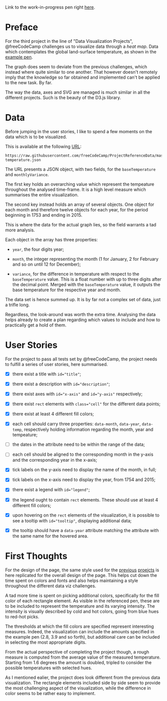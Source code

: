 Link to the work-in-progress pen right [here](https://codepen.io/borntofrappe/pen/qKeGLM).

# Preface

For the third project in the line of "Data Visualization Projects", @freeCodeCamp challenges us to visualize data through a _heat map_. Data which contemplates the global land-surface temperature, as shown in the [example pen](https://codepen.io/freeCodeCamp/full/JEXgeY).

The graph does seem to deviate from the previous challenges, which instead where quite similar to one another. That however doesn't remotely imply that the knowledge so far obtained and implemented can't be applied to the new task. By far.

The way the data, axes and SVG are managed is much similar in all the different projects. Such is the beauty of the D3.js library.

# Data

Before jumping in the user stories, I like to spend a few moments on the data which is to be visualized.

This is available at the following [URL](https://raw.githubusercontent.com/freeCodeCamp/ProjectReferenceData/master/global-temperature.json):

```text
https://raw.githubusercontent.com/freeCodeCamp/ProjectReferenceData/master/global-temperature.json
```

The URL presents a JSON object, with two fields, for the `baseTemperature` and `monthlyVariance`.

The first key holds an overarching value which represent the tempeature throughout the analysed time-frame. It is a high level measure which summarises the entire visualization.

The second key instead holds an array of several objects. One object for each month and therefore twelve objects for each year, for the period beginning in 1753 and ending in 2015.

This is where the data for the actual graph lies, so the field warrants a tad more analysis.

Each object in the array has three properties:

- `year`, the four digits year;

- `month`, the integer representing the month (1 for January, 2 for February and so on until 12 for December);

- `variance`, for the difference in temperature with respect to the `baseTemperature` value. This is a float number with up to three digits after the decimal point. Merged with the `baseTemperature` value, it outputs the base temperature for the respective year and month.

The data set is hence summed up. It is by far not a complex set of data, just a trifle long.

Regardless, the look-around was worth the extra time. Analysing the data helps already to create a plan regarding which values to include and how to practically get a hold of them.

# User Stories

For the project to pass all tests set by @freeCodeCamp, the project needs to fulfill a series of user stories, here summarised.

- [x] there exist a title with `id="title"`;

- [x] there exist a description with `id="description"`;

- [x] there exist axes with `id="x-axis"` and `id="y-axis"` respectively;

- [x] there exist `rect` elements with `class="cell"` for the different data points;

- [x] there exist at least 4 different fill colors;

- [x] each cell should carry three properties: `data-month`, `data-year`, `data-temp`, respectively holding information regarding the month, year and tempeature;

- [ ] the dates in the attribute need to be within the range of the data;

<!-- 
// FAILED TEST

The "data-month", "data-year" of each cell should be within the range of the data. 

AssertionError: data-month should be at most 11: expected '12' to be at most 11
-->

- [ ] each cell should be aligned to the corresponding month in the y-axis and the corresponding year in the x-axis;

<!-- 
// FAILED TEST

My heat map should have cells that align with the corresponding month on the y-axis.
TypeError: Cannot read property 'length' of null 
-->


- [x] tick labels on the y-axis need to display the name of the month, in full;

- [x] tick labels on the x-axis need to display the year, from 1754 and 2015;

- [x] there exist a legend with `id="legend"`;

- [x] the legend ought to contain `rect` elements. These should use at least 4 different fill colors;

- [x] upon hovering on the `rect` elements of the visualization, it is possible to see a tooltip with `id="tooltip"`, displaying additional data;

- [x] the tooltip should have a `data-year` attribute matching the attribute with the same name for the hovered area.

# First Thoughts

For the design of the page, the same style used for the [previous](https://codepen.io/borntofrappe/pen/mKGZaO) [proejcts](https://codepen.io/borntofrappe/pen/ERzybV) is here replicated for the overall design of the page. This helps cut down the time spent on colors and fonts and also helps maintaining a style throughout the different data viz challenges.

A tad more time is spent on picking additional colors, specifically for the fill color of each rectangle element. As visible in the referenced pen, these are to be included to represent the temperature and its varying intensity. The intensity is visually described by cold and hot colors, going from blue hues to red-hot picks. 

The thresholds at which the fill colors are specified represent interesting measures. Indeed, the visualization can include the amounts specified in the example pen (2.8, 3.9 and so forth), but additional care can be included in selecting the most appropriate digits.

From the actual perspective of completing the project though, a rough measure is computed from the average value of the measured temperature. Starting from 1.6 degrees the amount is doubled, tripled to consider the possible temperatures with selected hues.

As I mentioned ealier, the project does look different from the previous data visualization. The rectangle elements included side by side seem to provide the most challenging aspect of the visualization, while the difference in color seems to be rather easy to implement.

<!--
# Update
include this section upon hitting arbitrary milestones in the project (a road-block, the completion of the project)
-->